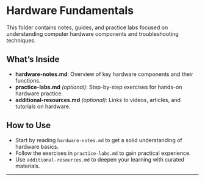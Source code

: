 # Hardware Fundamentals

This folder contains notes, guides, and practice labs focused on understanding computer hardware components and troubleshooting techniques.

## What’s Inside

- **hardware-notes.md**: Overview of key hardware components and their functions.
- **practice-labs.md** *(optional)*: Step-by-step exercises for hands-on hardware practice.
- **additional-resources.md** *(optional)*: Links to videos, articles, and tutorials on hardware.

## How to Use

- Start by reading `hardware-notes.md` to get a solid understanding of hardware basics.
- Follow the exercises in `practice-labs.md` to gain practical experience.
- Use `additional-resources.md` to deepen your learning with curated materials.

---
